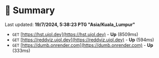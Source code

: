 # 📖 Summary
Last updated: **19/7/2024, 5:38:23 PTG "Asia/Kuala_Lumpur"**

- `GET` [https://hst.ujol.dev](https://hst.ujol.dev) - **Up** (8509ms)
- `GET` [https://reddviz.ujol.dev](https://reddviz.ujol.dev) - **Up** (594ms)
- `GET` [https://dumb.onrender.com](https://dumb.onrender.com) - **Up** (333ms)
